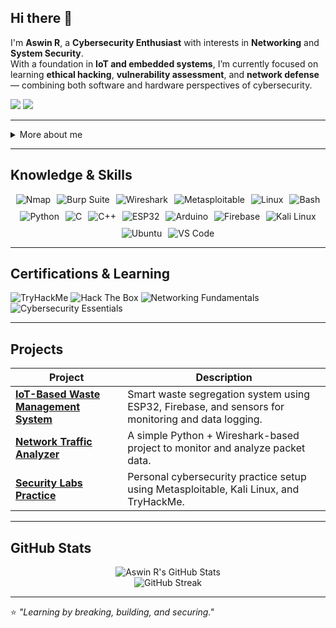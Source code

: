 ## Hi there 👋

I'm **Aswin R**, a **Cybersecurity Enthusiast** with interests in **Networking** and **System Security**.  
With a foundation in **IoT and embedded systems**, I’m currently focused on learning **ethical hacking**, **vulnerability assessment**, and **network defense** — combining both software and hardware perspectives of cybersecurity.

<a href="https://linkedin.com/in/aswinr"><img src="https://img.shields.io/badge/-LinkedIn-0072b1?&style=for-the-badge&logo=linkedin&logoColor=white" /></a>
<a href="mailto:aswinr773@gmail.com"><img src="https://img.shields.io/badge/-Email-D14836?style=for-the-badge&logo=gmail&logoColor=white" /></a>

---

<details>
  <summary>More about me</summary>

- **Name:** Aswin R  
- **From:** Kerala, India  
- **Interests:** Cybersecurity | Networking | System Defense  
- Background in **Mechatronics** and **IoT**, with practical experience using ESP32, Arduino, and Firebase.  
- Currently exploring **ethical hacking**, **penetration testing**, and **network security tools**.  
- Passionate about building secure systems and understanding how vulnerabilities arise in real-world environments.

</details>

---

<h2 id="knowledge_skills" align=''> Knowledge & Skills </h2>

<div align="left" style="display: flex; flex-wrap: wrap; justify-content: center; gap: 10px;">

  <img src="https://img.shields.io/badge/Nmap-0078D6?style=for-the-badge&logo=wireshark&color=000000" alt="Nmap" />
  <img src="https://img.shields.io/badge/Burp_Suite-F58025?style=for-the-badge&logo=burp-suite&color=000000" alt="Burp Suite" />
  <img src="https://img.shields.io/badge/Wireshark-1679A7?style=for-the-badge&logo=wireshark&color=000000" alt="Wireshark" />
  <img src="https://img.shields.io/badge/Metasploitable-Lab-red?style=for-the-badge&color=000000" alt="Metasploitable" />
  <img src="https://img.shields.io/badge/Linux-FCC624?style=for-the-badge&logo=linux&color=000000" alt="Linux" />
  <img src="https://img.shields.io/badge/Bash-4EAA25?style=for-the-badge&logo=gnu-bash&color=000000" alt="Bash" />
  <img src="https://img.shields.io/badge/Python-3776AB?style=for-the-badge&logo=python&color=000000" alt="Python" />
  <img src="https://img.shields.io/badge/C-00599C?style=for-the-badge&logo=c&color=000000" alt="C" />
  <img src="https://img.shields.io/badge/C++-00599C?style=for-the-badge&logo=cplusplus&color=000000" alt="C++" />
  <img src="https://img.shields.io/badge/ESP32-000000?style=for-the-badge&logo=espressif&color=000000" alt="ESP32" />
  <img src="https://img.shields.io/badge/Arduino-00979D?style=for-the-badge&logo=arduino&color=000000" alt="Arduino" />
  <img src="https://img.shields.io/badge/Firebase-FFCA28?style=for-the-badge&logo=firebase&color=000000" alt="Firebase" />
  <img src="https://img.shields.io/badge/Kali_Linux-557C94?style=for-the-badge&logo=kali-linux&color=000000" alt="Kali Linux" />
  <img src="https://img.shields.io/badge/Ubuntu-E95420?style=for-the-badge&logo=ubuntu&color=000000" alt="Ubuntu" />
  <img src="https://img.shields.io/badge/VS_Code-007ACC?style=for-the-badge&logo=visual-studio-code&color=000000" alt="VS Code" />

</div>

---

<h2 id="Certifications" align=''> Certifications & Learning </h2>

<div>
<img src="https://img.shields.io/badge/TryHackMe-Active_Learner-green?style=for-the-badge&color=000000" alt="TryHackMe" />
<img src="https://img.shields.io/badge/Hack_The_Box-Learner-green?style=for-the-badge&color=000000" alt="Hack The Box" />
<img src="https://img.shields.io/badge/Networking-Fundamentals-blue?style=for-the-badge&color=000000" alt="Networking Fundamentals" />
<img src="https://img.shields.io/badge/Cybersecurity-Essentials-blue?style=for-the-badge&color=000000" alt="Cybersecurity Essentials" />
</div>

---

<h2 id="Projects" align=''> Projects </h2>

| **Project** | **Description** |
|--------------|-----------------|
| **[IoT-Based Waste Management System](https://github.com/)** | Smart waste segregation system using ESP32, Firebase, and sensors for monitoring and data logging. |
| **[Network Traffic Analyzer](https://github.com/)** | A simple Python + Wireshark-based project to monitor and analyze packet data. |
| **[Security Labs Practice](https://github.com/)** | Personal cybersecurity practice setup using Metasploitable, Kali Linux, and TryHackMe. |

---

<h2 id="Stats" align=''> GitHub Stats </h2>

<p align="center">
  <img src="https://github-readme-stats.vercel.app/api?username=AswinR&show_icons=true&theme=default&hide_border=true" alt="Aswin R's GitHub Stats" />
  <br>
  <img src="https://github-readme-streak-stats.herokuapp.com/?user=AswinR&theme=default&hide_border=true" alt="GitHub Streak" />
</p>

---

⭐ *"Learning by breaking, building, and securing."*
